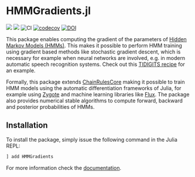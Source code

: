 # HMMGradients.jl

[![](https://img.shields.io/badge/docs-stable-blue.svg)](https://idiap.github.io/HMMGradients.jl/stable/)
[![](https://img.shields.io/badge/docs-dev-blue.svg)](https://idiap.github.io/HMMGradients.jl/dev/)
![CI](https://github.com/idiap/HMMGradients.jl/workflows/CI/badge.svg)
[![codecov](https://codecov.io/gh/idiap/HMMGradients.jl/branch/main/graph/badge.svg?token=012MD4OIZY)](https://codecov.io/gh/idiap/HMMGradients.jl)
[![DOI](https://zenodo.org/badge/318543104.svg)](https://zenodo.org/badge/latestdoi/318543104)

This package enables computing the gradient of the parameters of [Hidden Markov Models (HMMs)](https://en.wikipedia.org/wiki/Hidden_Markov_model). 
This makes it possible to perform HMM training using gradient based methods like stochastic gradient descent, which is necessary for example when neural networks are involved, e.g. in modern automatic speech recognition systems. Check out this [TIDIGITS recipe](https://github.com/idiap/TIDIGITSRecipe.jl) for an example.

Formally, this package extends [ChainRulesCore](https://github.com/JuliaDiff/ChainRulesCore.jl)
making it possible to train HMM models using the automatic differentiation frameworks of Julia,
for example using [Zygote](https://github.com/FluxML/Zygote.jl) and machine learning libraries like [Flux](https://github.com/FluxML/Flux.jl). 
The package also provides numerical stable algorithms to compute forward, backward and posterior probabilities of HMMs.

## Installation

To install the package, simply issue the following command in the Julia REPL:

```julia
] add HMMGradients
```

For more information check the [documentation](https://idiap.github.io/HMMGradients.jl/stable/).
